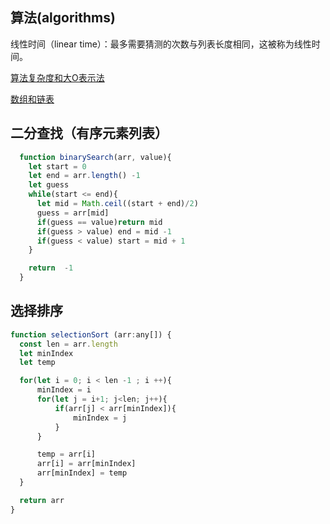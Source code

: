 ## 算法(algorithms)

线性时间（linear time）：最多需要猜测的次数与列表长度相同，这被称为线性时间。

[算法复杂度和大O表示法](./docs/算法复杂度和大O表示法.md)

[数组和链表](./docs/数组和链表.md)


## 二分查找（有序元素列表）

```js
  function binarySearch(arr, value){
    let start = 0
    let end = arr.length() -1
    let guess
    while(start <= end){
      let mid = Math.ceil((start + end)/2)
      guess = arr[mid]
      if(guess == value)return mid
      if(guess > value) end = mid -1
      if(guess < value) start = mid + 1
    }

    return  -1
  }
```

## 选择排序

```js
function selectionSort (arr:any[]) {
  const len = arr.length
  let minIndex
  let temp

  for(let i = 0; i < len -1 ; i ++){
      minIndex = i
      for(let j = i+1; j<len; j++){
          if(arr[j] < arr[minIndex]){
              minIndex = j
          }
      }

      temp = arr[i]
      arr[i] = arr[minIndex]
      arr[minIndex] = temp
  }

  return arr
}
```
